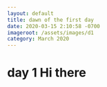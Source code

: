 ```yaml
---
layout: default
title: dawn of the first day
date: 2020-03-15 2:10:58 -0700
imageroot: /assets/images/d1
category: March 2020
---
```


# day 1 Hi there